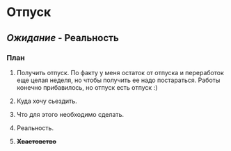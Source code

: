 # Отпуск

## *Ожидание* - **Реальность**

### **План**

1. Получить отпуск.
 По факту у меня  остаток от отпуска и переработок еще целая неделя, но чтобы получить ее надо постараться. Работы конечно прибавилось, но отпуск есть отпуск :)

2.  Куда хочу сьездить.


3. Что для этого необходимо сделать.



4. Реальность.


5. **~~Хвастовство~~**